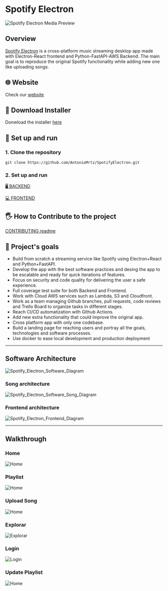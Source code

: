 # Spotify Electron

![Spotify Electron Media Preview](assets/videos/SpotifyElectronReadmePreview.gif)

## Overview

[Spotify Electron](https://antoniomrtz.github.io/SpotifyElectron_Web/) is a cross-platform music streaming desktop app made with Electron-React frontend and Python-FastAPI-AWS Backend. The main goal is to reproduce the original Spotify functionality while adding new one like uploading songs.

## 🌐 Website

Check our [website](https://antoniomrtz.github.io/SpotifyElectron_Web/)

## 🔽 Download Installer

Donwload the installer [here](https://github.com/AntonioMrtz/SpotifyElectron/releases)

## 🔧 Set up and run

### 1. Clone the repository

```
git clone https://github.com/AntonioMrtz/SpotifyElectron.git
```

### 2. Set up and run

[🖥 BACKEND](docs/backend//SETUP.md)

[💻 FRONTEND](docs/frontend//SETUP.md)


## 🖐 How to Contribute to the project

[CONTRIBUTING readme](https://github.com/AntonioMrtz/SpotifyElectron/blob/master/.github/CONTRIBUTING.md)

## 🎯 Project's goals

* Build from scratch a streaming service like Spotify using Electron+React and Python+FastAPI.
* Develop the app with the best software practices and desing the app
to be escalable and ready for quick iterations of features.
* Focus on security and code quality for delivering the user a safe experience.
* Full coverage test suite for both Backend and Frontend.
* Work with Cloud AWS services such as Lambda, S3 and Cloudfront.
* Work as a team managing Github branches, pull requests, code reviews and Trello Board to organize tasks in different stages.
* Reach CI/CD automatization with Github Actions.
* Add new extra functionality that could improve the original app.
* Cross platform app with only one codebase.
* Build a landing page for reaching users and portray all the goals, technologies and software processes.
* Use docker to ease local development and production deployment
---


## Software Architecture

![Spotify_Electron_Software_Diagram](assets/images/architecture/master-streaming-lambda-arch.png)

### Song architecture

![Spotify_Electron_Software_Song_Diagram](assets/images/architecture/song_architecture_aws.png)

### Frontend architecture

![Spotify_Electron_Frontend_Diagram](assets/images/architecture/frontend-arch.png)

---

## Walkthrough

### Home

![Home](assets/images/walkthrough/Home.png)

### Playlist

![Home](assets/images/walkthrough/Playlist.png)

### Upload Song

![Home](assets/images/walkthrough/UploadSong.png)

### Explorar

![Explorar](assets/images/walkthrough/Explorar.png)

### Login

![Login](assets/images/walkthrough/Login.png)


### Update Playlist

![Home](assets/images/walkthrough/UpdatePlaylist.png)
